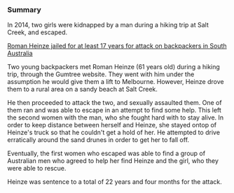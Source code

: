 ### Summary

In 2014, two girls were kidnapped by a man during a hiking trip at Salt Creek, and escaped.

[Roman Heinze jailed for at least 17 years for attack on backpackers in South Australia](https://www.theguardian.com/australia-news/2017/may/17/man-who-attacked-backpackers-in-south-australia-jailed-for-at-least-17-years)

Two young backpackers met Roman Heinze (61 years old) during a hiking trip, through the Gumtree website. They went with him under the assumption he would give them a lift to Melbourne. However, Heinze drove them to a rural area on a sandy beach at Salt Creek.

He then proceeded to attack the two, and sexually assaulted them. One of them ran and was able to escape in an attempt to find some help. This left the second women with the man, who she fought hard with to stay alive. In order to keep distance between herself and Heinze, she stayed ontop of Heinze's truck so that he couldn't get a hold of her. He attempted to drive erratically around the sand drunes in order to get her to fall off.

Eventually, the first women who escaped was able to find a group of Australian men who agreed to help her find Heinze and the girl, who they were able to rescue.

Heinze was sentence to a total of 22 years and four months for the attack.